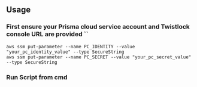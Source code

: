 ## Usage

### First ensure your Prisma cloud service account and Twistlock console URL are provided ``

```aws ssm put-parameter --name TL_URL --value "your_tl_url_value" --type SecureString
aws ssm put-parameter --name PC_IDENTITY --value "your_pc_identity_value" --type SecureString
aws ssm put-parameter --name PC_SECRET --value "your_pc_secret_value" --type SecureString
```

### Run Script from cmd

```aws ssm start-automation-execution --document-name "YourDocumentName" --parameters TL_URL="your_tl_url_value" PC_IDENTITY="your_pc_identity_value" PC_SECRET="your_pc_secret_value"
```
